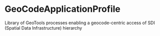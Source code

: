 GeoCodeApplicationProfile
=========================

Library of GeoTools processes enabling a geocode-centric access of SDI (Spatial Data Infrastructure) hierarchy 
